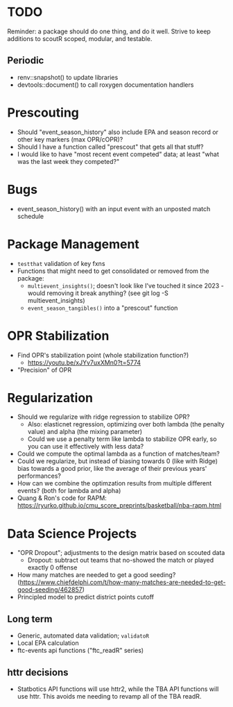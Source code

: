 # TODO

Reminder: a package should do one thing, and do it well. Strive to keep additions to scoutR scoped, modular, and testable.

## Periodic
- renv::snapshot() to update libraries
- devtools::document() to call roxygen documentation handlers

# Prescouting
- Should "event_season_history" also include EPA and season record or other key markers (max OPR/cOPR)?
- Should I have a function called "prescout" that gets all that stuff? 
- I would like to have "most recent event competed" data; at least "what was the last week they competed?"

# Bugs
- event_season_history() with an input event with an unposted match schedule

# Package Management
- `testthat` validation of key fxns
- Functions that might need to get consolidated or removed from the package: 
    - `multievent_insights()`; doesn't look like I've touched it since 2023 - would removing it break anything? (see git log -S multievent_insights)
    - `event_season_tangibles()` into a "prescout" function

# OPR Stabilization
- Find OPR's stabilization point (whole stabilization function?)
    - https://youtu.be/xJYv7uxXMn0?t=5774
- "Precision" of OPR

# Regularization
- Should we regularize with ridge regression to stabilize OPR?
    - Also: elasticnet regression, optimizing over both lambda (the penalty value) and alpha (the mixing parameter)
    - Could we use a penalty term like lambda to stabilize OPR early, so you can use it effectively with less data?
- Could we compute the optimal lambda as a function of matches/team?
- Could we regularize, but instead of biasing towards 0 (like with Ridge) bias towards a good prior, like the average of their previous years' performances?
- How can we combine the optimzation results from multiple different events? (both for lambda and alpha)
- Quang & Ron's code for RAPM: https://ryurko.github.io/cmu_score_preprints/basketball/nba-rapm.html

# Data Science Projects
- "OPR Dropout"; adjustments to the design matrix based on scouted data
    - Dropout: subtract out teams that no-showed the match or played exactly 0 offense
- How many matches are needed to get a good seeding? (https://www.chiefdelphi.com/t/how-many-matches-are-needed-to-get-good-seeding/462857)
- Principled model to predict district points cutoff

## Long term
- Generic, automated data validation; `validatoR`
- Local EPA calculation
- ftc-events api functions ("ftc_readR" series)

## httr decisions
- Statbotics API functions will use httr2, while the TBA API functions will use httr. This avoids me needing to revamp all of the TBA readR.
